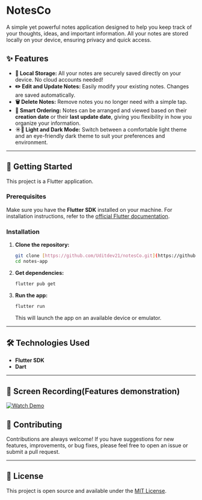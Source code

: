 # NotesCo

A simple yet powerful notes application designed to help you keep track of your thoughts, ideas, and important information. All your notes are stored locally on your device, ensuring privacy and quick access.

## ✨ Features

* **📝 Local Storage:** All your notes are securely saved directly on your device. No cloud accounts needed!
* **✏️ Edit and Update Notes:** Easily modify your existing notes. Changes are saved automatically.
* **🗑️ Delete Notes:** Remove notes you no longer need with a simple tap.
* **📅 Smart Ordering:** Notes can be arranged and viewed based on their **creation date** or their **last update date**, giving you flexibility in how you organize your information.
* **☀️🌙 Light and Dark Mode:** Switch between a comfortable light theme and an eye-friendly dark theme to suit your preferences and environment.

---

## 🚀 Getting Started

This project is a Flutter application.

### Prerequisites

Make sure you have the **Flutter SDK** installed on your machine. For installation instructions, refer to the [official Flutter documentation](https://flutter.dev/docs/get-started/install).

### Installation

1.  **Clone the repository:**
    ```bash
    git clone [https://github.com/Uditdev21/notesCo.git](https://github.com/Uditdev21/notesCo.git)
    cd notes-app
    ```
2.  **Get dependencies:**
    ```bash
    flutter pub get
    ```
3.  **Run the app:**
    ```bash
    flutter run
    ```
    This will launch the app on an available device or emulator.

---

## 🛠️ Technologies Used

* **Flutter SDK**
* **Dart**

---

## 📱 Screen Recording(Features demonstration)

[![Watch Demo](https://img.youtube.com/vi/VIDEO_ID/0.jpg)](https://drive.google.com/file/d/1uBg8o50AzHE5EOiLbNLaORE8RAK73yEU/view)

## 🤝 Contributing

Contributions are always welcome! If you have suggestions for new features, improvements, or bug fixes, please feel free to open an issue or submit a pull request.

---

## 📄 License

This project is open source and available under the [MIT License](LICENSE.md).